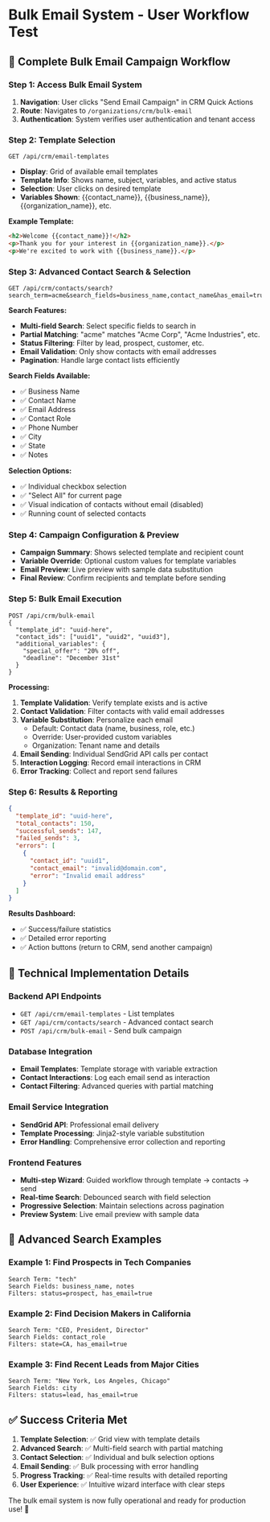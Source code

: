 # Bulk Email System - User Workflow Test

## 📧 Complete Bulk Email Campaign Workflow

### Step 1: Access Bulk Email System
1. **Navigation**: User clicks "Send Email Campaign" in CRM Quick Actions
2. **Route**: Navigates to `/organizations/crm/bulk-email`
3. **Authentication**: System verifies user authentication and tenant access

### Step 2: Template Selection
```
GET /api/crm/email-templates
```
- **Display**: Grid of available email templates
- **Template Info**: Shows name, subject, variables, and active status
- **Selection**: User clicks on desired template
- **Variables Shown**: {{contact_name}}, {{business_name}}, {{organization_name}}, etc.

**Example Template:**
```html
<h2>Welcome {{contact_name}}!</h2>
<p>Thank you for your interest in {{organization_name}}.</p>
<p>We're excited to work with {{business_name}}.</p>
```

### Step 3: Advanced Contact Search & Selection
```
GET /api/crm/contacts/search?search_term=acme&search_fields=business_name,contact_name&has_email=true&status=prospect
```

**Search Features:**
- **Multi-field Search**: Select specific fields to search in
- **Partial Matching**: "acme" matches "Acme Corp", "Acme Industries", etc.
- **Status Filtering**: Filter by lead, prospect, customer, etc.
- **Email Validation**: Only show contacts with email addresses
- **Pagination**: Handle large contact lists efficiently

**Search Fields Available:**
- ✅ Business Name
- ✅ Contact Name  
- ✅ Email Address
- ✅ Contact Role
- ✅ Phone Number
- ✅ City
- ✅ State
- ✅ Notes

**Selection Options:**
- ✅ Individual checkbox selection
- ✅ "Select All" for current page
- ✅ Visual indication of contacts without email (disabled)
- ✅ Running count of selected contacts

### Step 4: Campaign Configuration & Preview
- **Campaign Summary**: Shows selected template and recipient count
- **Variable Override**: Optional custom values for template variables
- **Email Preview**: Live preview with sample data substitution
- **Final Review**: Confirm recipients and template before sending

### Step 5: Bulk Email Execution
```
POST /api/crm/bulk-email
{
  "template_id": "uuid-here",
  "contact_ids": ["uuid1", "uuid2", "uuid3"],
  "additional_variables": {
    "special_offer": "20% off",
    "deadline": "December 31st"
  }
}
```

**Processing:**
1. **Template Validation**: Verify template exists and is active
2. **Contact Validation**: Filter contacts with valid email addresses
3. **Variable Substitution**: Personalize each email
   - Default: Contact data (name, business, role, etc.)
   - Override: User-provided custom variables
   - Organization: Tenant name and details
4. **Email Sending**: Individual SendGrid API calls per contact
5. **Interaction Logging**: Record email interactions in CRM
6. **Error Tracking**: Collect and report send failures

### Step 6: Results & Reporting
```json
{
  "template_id": "uuid-here",
  "total_contacts": 150,
  "successful_sends": 147,
  "failed_sends": 3,
  "errors": [
    {
      "contact_id": "uuid1",
      "contact_email": "invalid@domain.com",
      "error": "Invalid email address"
    }
  ]
}
```

**Results Dashboard:**
- ✅ Success/failure statistics
- ✅ Detailed error reporting
- ✅ Action buttons (return to CRM, send another campaign)

## 🔧 Technical Implementation Details

### Backend API Endpoints
- `GET /api/crm/email-templates` - List templates
- `GET /api/crm/contacts/search` - Advanced contact search
- `POST /api/crm/bulk-email` - Send bulk campaign

### Database Integration
- **Email Templates**: Template storage with variable extraction
- **Contact Interactions**: Log each email send as interaction
- **Contact Filtering**: Advanced queries with partial matching

### Email Service Integration
- **SendGrid API**: Professional email delivery
- **Template Processing**: Jinja2-style variable substitution
- **Error Handling**: Comprehensive error collection and reporting

### Frontend Features
- **Multi-step Wizard**: Guided workflow through template → contacts → send
- **Real-time Search**: Debounced search with field selection
- **Progressive Selection**: Maintain selections across pagination
- **Preview System**: Live email preview with sample data

## 🎯 Advanced Search Examples

### Example 1: Find Prospects in Tech Companies
```
Search Term: "tech"
Search Fields: business_name, notes
Filters: status=prospect, has_email=true
```

### Example 2: Find Decision Makers in California
```
Search Term: "CEO, President, Director"
Search Fields: contact_role
Filters: state=CA, has_email=true
```

### Example 3: Find Recent Leads from Major Cities
```
Search Term: "New York, Los Angeles, Chicago"
Search Fields: city
Filters: status=lead, has_email=true
```

## ✅ Success Criteria Met

1. **Template Selection**: ✅ Grid view with template details
2. **Advanced Search**: ✅ Multi-field search with partial matching  
3. **Contact Selection**: ✅ Individual and bulk selection options
4. **Email Sending**: ✅ Bulk processing with error handling
5. **Progress Tracking**: ✅ Real-time results with detailed reporting
6. **User Experience**: ✅ Intuitive wizard interface with clear steps

The bulk email system is now fully operational and ready for production use! 🚀